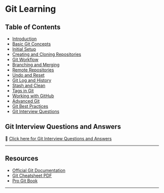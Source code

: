 # Git Learning

## Table of Contents

- [Introduction]()
- [Basic Git Concepts]()
- [Initial Setup]()
- [Creating and Cloning Repositories]()
- [Git Workflow]()
- [Branching and Merging]()
- [Remote Repositories]()
- [Undo and Reset]()
- [Git Log and History]()
- [Stash and Clean]()
- [Tags in Git]()
- [Working with GitHub]()
- [Advanced Git]()
- [Git Best Practices]()
- [Git Interview Questions](./GIT-Interview-Questions.md)

## Git Interview Questions and Answers

📌 [Click here for Git Interview Questions and Answers](./GIT-Interview-Questions.md)

---

## Resources

- [Official Git Documentation](https://git-scm.com/doc)
- [Git Cheatsheet PDF](https://education.github.com/git-cheat-sheet-education.pdf)
- [Pro Git Book](https://git-scm.com/book/en/v2)

---
